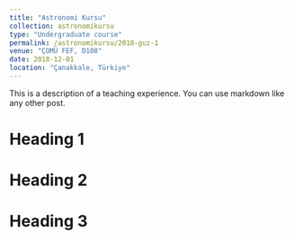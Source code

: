 ```yaml
---
title: "Astronomi Kursu"
collection: astronomikursu
type: "Undergraduate course"
permalink: /astronomikursu/2018-guz-1
venue: "ÇOMÜ FEF, D108"
date: 2018-12-01
location: "Çanakkale, Türkiye"
---
```


This is a description of a teaching experience. You can use markdown like any other post.

Heading 1
======

Heading 2
======

Heading 3
======
